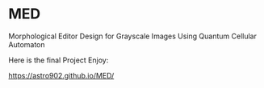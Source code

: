 # MED

Morphological Editor Design for Grayscale Images Using Quantum Cellular Automaton

Here is the final Project Enjoy:

https://astro902.github.io/MED/